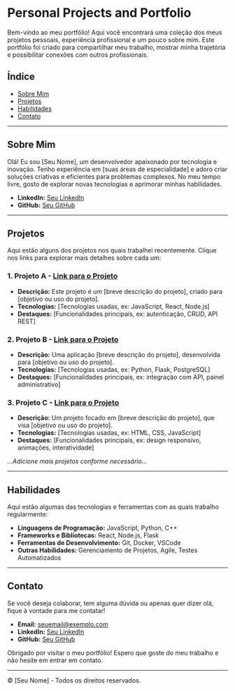 # Personal Projects and Portfolio

Bem-vindo ao meu portfólio! Aqui você encontrará uma coleção dos meus projetos pessoais, experiência profissional e um pouco sobre mim. Este portfólio foi criado para compartilhar meu trabalho, mostrar minha trajetória e possibilitar conexões com outros profissionais.

## Índice
- [Sobre Mim](#sobre-mim)
- [Projetos](#projetos)
- [Habilidades](#habilidades)
- [Contato](#contato)

---

## Sobre Mim
Olá! Eu sou [Seu Nome], um desenvolvedor apaixonado por tecnologia e inovação. Tenho experiência em [suas áreas de especialidade] e adoro criar soluções criativas e eficientes para problemas complexos. No meu tempo livre, gosto de explorar novas tecnologias e aprimorar minhas habilidades.

- **LinkedIn:** [Seu LinkedIn](https://linkedin.com)
- **GitHub:** [Seu GitHub](https://github.com/seuusuario)

---

## Projetos

Aqui estão alguns dos projetos nos quais trabalhei recentemente. Clique nos links para explorar mais detalhes sobre cada um:

### 1. Projeto A - [Link para o Projeto](https://github.com/seuusuario/projeto-a)
   - **Descrição:** Este projeto é um [breve descrição do projeto], criado para [objetivo ou uso do projeto].
   - **Tecnologias:** [Tecnologias usadas, ex: JavaScript, React, Node.js]
   - **Destaques:** [Funcionalidades principais, ex: autenticação, CRUD, API REST]

### 2. Projeto B - [Link para o Projeto](https://github.com/seuusuario/projeto-b)
   - **Descrição:** Uma aplicação [breve descrição do projeto], desenvolvida para [objetivo ou uso do projeto].
   - **Tecnologias:** [Tecnologias usadas, ex: Python, Flask, PostgreSQL]
   - **Destaques:** [Funcionalidades principais, ex: integração com API, painel administrativo]

### 3. Projeto C - [Link para o Projeto](https://github.com/seuusuario/projeto-c)
   - **Descrição:** Um projeto focado em [breve descrição do projeto], que visa [objetivo ou uso do projeto].
   - **Tecnologias:** [Tecnologias usadas, ex: HTML, CSS, JavaScript]
   - **Destaques:** [Funcionalidades principais, ex: design responsivo, animações, interatividade]

*...Adicione mais projetos conforme necessário...*

---

## Habilidades
Aqui estão algumas das tecnologias e ferramentas com as quais trabalho regularmente:

- **Linguagens de Programação:** JavaScript, Python, C++
- **Frameworks e Bibliotecas:** React, Node.js, Flask
- **Ferramentas de Desenvolvimento:** Git, Docker, VSCode
- **Outras Habilidades:** Gerenciamento de Projetos, Agile, Testes Automatizados

---

## Contato

Se você deseja colaborar, tem alguma dúvida ou apenas quer dizer olá, fique à vontade para me contatar! 

- **Email:** [seuemail@exemplo.com](mailto:seuemail@exemplo.com)
- **LinkedIn:** [Seu LinkedIn](https://linkedin.com)
- **GitHub:** [Seu GitHub](https://github.com/seuusuario)

Obrigado por visitar o meu portfólio! Espero que goste do meu trabalho e não hesite em entrar em contato. 

---

© [Seu Nome] - Todos os direitos reservados.
